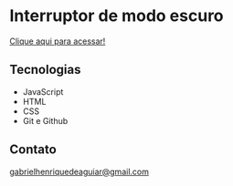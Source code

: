 # Interruptor de modo escuro

 [Clique aqui para acessar!](https://gabrielaguiar1573.github.io/interrumptorDeModoEscuro/)

## Tecnologias

- JavaScript
- HTML
- CSS
- Git e Github

## Contato

gabrielhenriquedeaguiar@gmail.com
